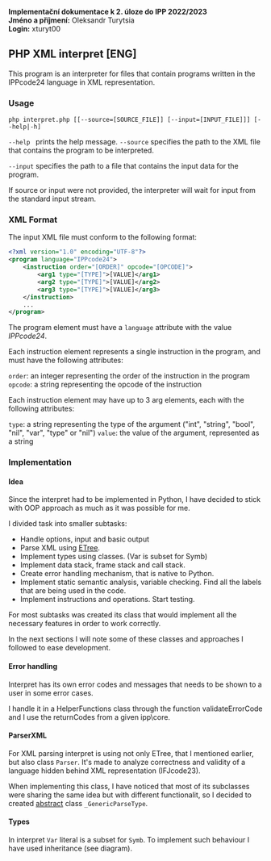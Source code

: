 **Implementační dokumentace k 2. úloze do IPP 2022/2023**<br/>**Jméno a příjmení:** Oleksandr Turytsia<br/>**Login:** xturyt00<br/>

## PHP XML interpret [ENG]
This program is an interpreter for files that contain programs written in the IPPcode24 language in XML representation.

### Usage
```
php interpret.php [[--source=[SOURCE_FILE]] [--input=[INPUT_FILE]]] [--help|-h]
```
`--help ` prints the help message.
`--source` specifies the path to the XML file that contains the program to be interpreted.

`--input` specifies the path to a file that contains the input data for the program. 

If source or input were not provided, the interpreter will wait for input from the standard input stream.


### XML Format
The input XML file must conform to the following format:
```xml
<?xml version="1.0" encoding="UTF-8"?>
<program language="IPPcode24">
    <instruction order="[ORDER]" opcode="[OPCODE]">
        <arg1 type="[TYPE]">[VALUE]</arg1>
        <arg2 type="[TYPE]">[VALUE]</arg2>
        <arg3 type="[TYPE]">[VALUE]</arg3>
    </instruction>
    ...
</program>
```

The program element must have a `language` attribute with the value *IPPcode24*.

Each instruction element represents a single instruction in the program, and must have the following attributes:

`order`: an integer representing the order of the instruction in the program
`opcode`: a string representing the opcode of the instruction

Each instruction element may have up to 3 arg elements, each with the following attributes:

`type`: a string representing the type of the argument ("int", "string", "bool", "nil", "var", "type" or "nil")
`value`: the value of the argument, represented as a string


### Implementation

#### Idea
Since the interpret had to be implemented in Python, I have decided to stick with OOP approach as much as it was possible for me.

I divided task into smaller subtasks:
- Handle options, input and basic output
- Parse XML using [ETree](https://docs.python.org/3/library/xml.etree.elementtree.html).
- Implement types using classes. (Var is subset for Symb)
- Implement data stack, frame stack and call stack.
- Create error handling mechanism, that is native to Python.
- Implement static semantic analysis, variable checking. Find all the labels that are being used in the code.
- Implement instructions and operations. Start testing.

For most subtasks was created its class that would
implement all the necessary features in order to work correctly.

In the next sections I will note some of these classes and approaches I followed to ease development.

#### Error handling
Interpret has its own error codes and messages that needs to be shown to a user in some error cases.

I handle it in a HelperFunctions class through the function validateErrorCode and I use the returnCodes from a given ipp\core.


#### ParserXML
For XML parsing interpret is using not only ETree, that I mentioned earlier, but also class `Parser`. It's made to analyze correctness and validity of a language hidden behind XML representation (IFJcode23).

When implementing this class, I have noticed that most of its subclasses were sharing the same idea but with different functionalit, so I decided to created [abstract](https://docs.python.org/3/library/abc.html) class `_GenericParseType`.

#### Types

In interpret `Var` literal is a subset for `Symb`. To implement such behaviour I have used inheritance (see diagram).



